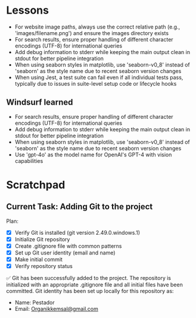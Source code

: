# Lessons

- For website image paths, always use the correct relative path (e.g., 'images/filename.png') and ensure the images directory exists
- For search results, ensure proper handling of different character encodings (UTF-8) for international queries
- Add debug information to stderr while keeping the main output clean in stdout for better pipeline integration
- When using seaborn styles in matplotlib, use 'seaborn-v0_8' instead of 'seaborn' as the style name due to recent seaborn version changes
- When using Jest, a test suite can fail even if all individual tests pass, typically due to issues in suite-level setup code or lifecycle hooks

## Windsurf learned

- For search results, ensure proper handling of different character encodings (UTF-8) for international queries
- Add debug information to stderr while keeping the main output clean in stdout for better pipeline integration
- When using seaborn styles in matplotlib, use 'seaborn-v0_8' instead of 'seaborn' as the style name due to recent seaborn version changes
- Use 'gpt-4o' as the model name for OpenAI's GPT-4 with vision capabilities 

# Scratchpad

## Current Task: Adding Git to the project

Plan:
- [X] Verify Git is installed (git version 2.49.0.windows.1)
- [X] Initialize Git repository
- [X] Create .gitignore file with common patterns
- [X] Set up Git user identity (email and name)
- [X] Make initial commit
- [X] Verify repository status

✅ Git has been successfully added to the project. The repository is initialized with an appropriate .gitignore file and all initial files have been committed. Git identity has been set up locally for this repository as:
- Name: Pestador
- Email: Organikkemsal@gmail.com